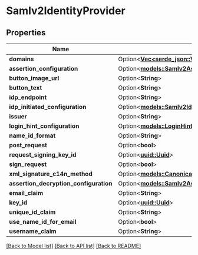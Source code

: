 # Samlv2IdentityProvider

## Properties

Name | Type | Description | Notes
------------ | ------------- | ------------- | -------------
**domains** | Option<[**Vec<serde_json::Value>**](serde_json::Value.md)> |  | [optional]
**assertion_configuration** | Option<[**models::Samlv2AssertionConfiguration**](SAMLv2AssertionConfiguration.md)> |  | [optional]
**button_image_url** | Option<**String**> |  | [optional]
**button_text** | Option<**String**> |  | [optional]
**idp_endpoint** | Option<**String**> |  | [optional]
**idp_initiated_configuration** | Option<[**models::Samlv2IdpInitiatedConfiguration**](SAMLv2IdpInitiatedConfiguration.md)> |  | [optional]
**issuer** | Option<**String**> |  | [optional]
**login_hint_configuration** | Option<[**models::LoginHintConfiguration**](LoginHintConfiguration.md)> |  | [optional]
**name_id_format** | Option<**String**> |  | [optional]
**post_request** | Option<**bool**> |  | [optional]
**request_signing_key_id** | Option<[**uuid::Uuid**](uuid::Uuid.md)> |  | [optional]
**sign_request** | Option<**bool**> |  | [optional]
**xml_signature_c14n_method** | Option<[**models::CanonicalizationMethod**](CanonicalizationMethod.md)> |  | [optional]
**assertion_decryption_configuration** | Option<[**models::Samlv2AssertionDecryptionConfiguration**](SAMLv2AssertionDecryptionConfiguration.md)> |  | [optional]
**email_claim** | Option<**String**> |  | [optional]
**key_id** | Option<[**uuid::Uuid**](uuid::Uuid.md)> |  | [optional]
**unique_id_claim** | Option<**String**> |  | [optional]
**use_name_id_for_email** | Option<**bool**> |  | [optional]
**username_claim** | Option<**String**> |  | [optional]

[[Back to Model list]](../README.md#documentation-for-models) [[Back to API list]](../README.md#documentation-for-api-endpoints) [[Back to README]](../README.md)


